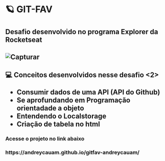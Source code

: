 # 🪐 GIT-FAV
<h2> Desafio desenvolvido no programa Explorer da Rocketseat <h2>

![Capturar](https://user-images.githubusercontent.com/102907220/182631396-d33c294d-2056-432a-adc7-f3598bda7876.PNG)

<h2> 💻 Conceitos desenvolvidos nesse desafio <2>

- Consumir dados de uma API (API do Github)
- Se aprofundando em Programação orientadade a objeto
- Entendendo o Localstorage
- Criação de tabela no html

<h3> Acesse o projeto no link abaixo <h3>
https://andreycauam.github.io/gitfav-andreycauam/
